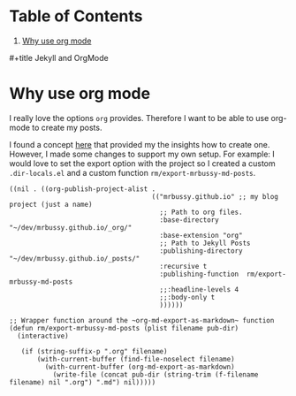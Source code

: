 
# Table of Contents

1.  [Why use org mode](#org3f3bbbd)

\#+title Jekyll and OrgMode


<a id="org3f3bbbd"></a>

# Why use org mode

I really love the options `org` provides. Therefore I want to be able to use org-mode to create my posts.

I found a concept [here](https://thackl.github.io/blogging-with-emacs-org-mode-and-jekyll) that provided my the insights how to create one. However, I made some changes to support my own setup. For example: I would love to set the export option with the project so I created a custom `.dir-locals.el` and a custom function `rm/export-mrbussy-md-posts`.

```emacs-lisp
((nil . ((org-publish-project-alist . 
                                    (("mrbussy.github.io" ;; my blog project (just a name)
                                      ;; Path to org files.
                                      :base-directory "~/dev/mrbussy.github.io/_org/"
                                      :base-extension "org"
                                      ;; Path to Jekyll Posts
                                      :publishing-directory "~/dev/mrbussy.github.io/_posts/"
                                      :recursive t
                                      :publishing-function  rm/export-mrbussy-md-posts
                                      ;;:headline-levels 4
                                      ;;:body-only t
                                      ))))))

```

```emacs-lisp
;; Wrapper function around the ~org-md-export-as-markdown~ function
(defun rm/export-mrbussy-md-posts (plist filename pub-dir)
  (interactive)

   (if (string-suffix-p ".org" filename)
       (with-current-buffer (find-file-noselect filename)
         (with-current-buffer (org-md-export-as-markdown)
           (write-file (concat pub-dir (string-trim (f-filename filename) nil ".org") ".md") nil)))))


```

